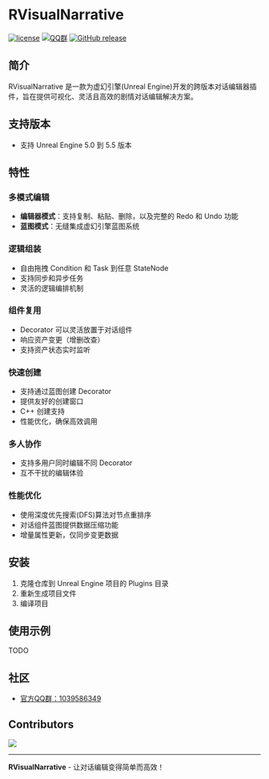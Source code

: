 # RVisualNarrative
[![license](https://img.shields.io/badge/license-MIT-blue)](https://github.com/Srkmn/RVisualNarrative/blob/main/LICENSE)
[![QQ群](https://img.shields.io/badge/QQ群-1039586349-800020?logo=tencentqq&style=flat-square)](https://qm.qq.com/q/ATfliiSGxG)
[![GitHub release](https://img.shields.io/github/v/release/Srkmn/RVisualNarrative?color=800020&style=flat-square)](https://github.com/Srkmn/RVisualNarrative/releases)  

## 简介

RVisualNarrative 是一款为虚幻引擎(Unreal Engine)开发的跨版本对话编辑器插件，旨在提供可视化、灵活且高效的剧情对话编辑解决方案。

## 支持版本

- 支持 Unreal Engine 5.0 到 5.5 版本

## 特性

### 多模式编辑

- **编辑器模式**：支持复制、粘贴、删除，以及完整的 Redo 和 Undo 功能
- **蓝图模式**：无缝集成虚幻引擎蓝图系统

### 逻辑组装

- 自由拖拽 Condition 和 Task 到任意 StateNode
- 支持同步和异步任务
- 灵活的逻辑编排机制

### 组件复用

- Decorator 可以灵活放置于对话组件
- 响应资产变更（增删改查）
- 支持资产状态实时监听

### 快速创建

- 支持通过蓝图创建 Decorator
- 提供友好的创建窗口
- C++ 创建支持
- 性能优化，确保高效调用

### 多人协作

- 支持多用户同时编辑不同 Decorator
- 互不干扰的编辑体验

### 性能优化

- 使用深度优先搜索(DFS)算法对节点重排序
- 对话组件蓝图提供数据压缩功能
- 增量属性更新，仅同步变更数据

## 安装

1. 克隆仓库到 Unreal Engine 项目的 Plugins 目录
2. 重新生成项目文件
3. 编译项目

## 使用示例

TODO

## 社区

- [官方QQ群：1039586349](https://qm.qq.com/q/ATfliiSGxG)

## Contributors

**<a href="https://github.com/yourusername/RVisualNarrative/graphs/contributors">**
**<img src="https://contrib.rocks/image?repo=yourusername/RVisualNarrative"/>**
**</a>**

---

**RVisualNarrative** - 让对话编辑变得简单而高效！

